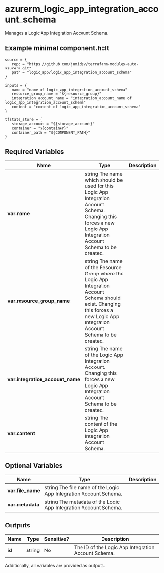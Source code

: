# azurerm_logic_app_integration_account_schema

Manages a Logic App Integration Account Schema.

## Example minimal component.hclt

```hcl
source = {
   repo = "https://github.com/jumidev/terraform-modules-auto-azurerm.git" 
   path = "logic_app/logic_app_integration_account_schema" 
}

inputs = {
   name = "name of logic_app_integration_account_schema" 
   resource_group_name = "${resource_group}" 
   integration_account_name = "integration_account_name of logic_app_integration_account_schema" 
   content = "content of logic_app_integration_account_schema" 
}

tfstate_store = {
   storage_account = "${storage_account}" 
   container = "${container}" 
   container_path = "${COMPONENT_PATH}" 
}

```

## Required Variables

| Name | Type |  Description |
| ---- | --------- |  ----------- |
| **var.name** | string  The name which should be used for this Logic App Integration Account Schema. Changing this forces a new Logic App Integration Account Schema to be created. | 
| **var.resource_group_name** | string  The name of the Resource Group where the Logic App Integration Account Schema should exist. Changing this forces a new Logic App Integration Account Schema to be created. | 
| **var.integration_account_name** | string  The name of the Logic App Integration Account. Changing this forces a new Logic App Integration Account Schema to be created. | 
| **var.content** | string  The content of the Logic App Integration Account Schema. | 

## Optional Variables

| Name | Type |  Description |
| ---- | --------- |  ----------- |
| **var.file_name** | string  The file name of the Logic App Integration Account Schema. | 
| **var.metadata** | string  The metadata of the Logic App Integration Account Schema. | 



## Outputs

| Name | Type | Sensitive? | Description |
| ---- | ---- | --------- | --------- |
| **id** | string | No  | The ID of the Logic App Integration Account Schema. | 

Additionally, all variables are provided as outputs.
